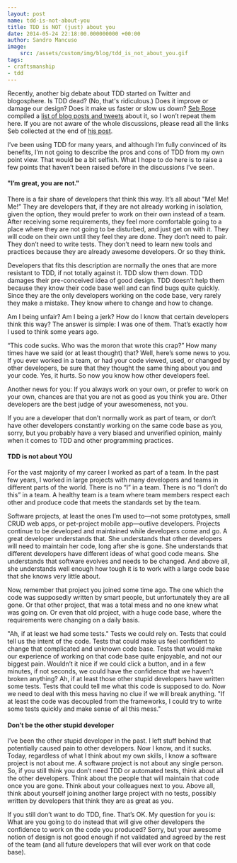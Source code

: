 ```yaml
---
layout: post
name: tdd-is-not-about-you
title: TDD is NOT (just) about you
date: 2014-05-24 22:18:00.000000000 +00:00
author: Sandro Mancuso
image:
    src: /assets/custom/img/blog/tdd_is_not_about_you.gif
tags:
- craftsmanship
- tdd
---
```


Recently, another big debate about TDD started on Twitter and blogosphere. Is TDD dead? (No, that's ridiculous.) Does it improve or damage our design? Does it make us faster or slow us down? [Seb Rose](http://twitter.com/sebrose) compiled a [list of blog posts and tweets](http://claysnow.co.uk/to-tdd-or-not-to-tdd/) about it, so I won’t repeat them here. If you are not aware of the whole discussions, please read all the links Seb collected at the end of [his post](http://claysnow.co.uk/to-tdd-or-not-to-tdd/).

I’ve been using TDD for many years, and although I’m fully convinced of its benefits, I’m not going to describe the pros and cons of TDD from my own point view. That would be a bit selfish. What I hope to do here is to raise a few points that haven’t been raised before in the discussions I’ve seen.

#### "I’m great, you are not."

There is a fair share of developers that think this way. It’s all about "Me! Me! Me!” They are developers that, if they are not already working in isolation, given the option, they would prefer to work on their own instead of a team. After receiving some requirements, they feel more comfortable going to a place where they are not going to be disturbed, and just get on with it. They will code on their own until they feel they are done. They don’t need to pair. They don’t need to write tests. They don’t need to learn new tools and practices because they are already awesome developers. Or so they think.

Developers that fits this description are normally the ones that are more resistant to TDD, if not totally against it. TDD slow them down. TDD damages their pre-conceived idea of good design. TDD doesn’t help them because they know their code base well and can find bugs quite quickly. Since they are the only developers working on the code base, very rarely they make a mistake. They know where to change and how to change.

Am I being unfair? Am I being a jerk? How do I know that certain developers think this way? The answer is simple: I was one of them. That’s exactly how I used to think some years ago.

“This code sucks. Who was the moron that wrote this crap?” How many times have we said (or at least thought) that? Well, here’s some news to you. If you ever worked in a team, or had your code viewed, used, or changed by other developers, be sure that they thought the same thing about you and your code. Yes, it hurts. So now you know how other developers feel.

Another news for you: If you always work on your own, or prefer to work on your own, chances are that you are not as good as you think you are. Other developers are the best judge of your awesomeness, not you.

If you are a developer that don’t normally work as part of team, or don’t have other developers constantly working on the same code base as you, sorry, but you probably have a very biased and unverified opinion, mainly when it comes to TDD and other programming practices.

#### TDD is not about YOU

For the vast majority of my career I worked as part of a team. In the past few years, I worked in large projects with many developers and teams in different parts of the world. There is no “I” in a team. There is no “I don’t do this” in a team. A healthy team is a team where team members respect each other and produce code that meets the standards set by the team.

Software projects, at least the ones I’m used to—not some prototypes, small CRUD web apps, or pet-project mobile app—outlive developers. Projects continue to be developed and maintained while developers come and go. A great developer understands that. She understands that other developers will need to maintain her code, long after she is gone. She understands that different developers have different ideas of what good code means. She understands that software evolves and needs to be changed. And above all, she understands well enough how tough it is to work with a large code base that she knows very little about.

Now, remember that project you joined some time ago. The one which the code was supposedly written by smart people, but unfortunately they are all gone. Or that other project, that was a total mess and no one knew what was going on. Or even that old project, with a huge code base, where the requirements were changing on a daily basis.

"Ah, if at least we had some tests." Tests we could rely on. Tests that could tell us the intent of the code. Tests that could make us feel confident to change that complicated and unknown code base. Tests that would make our experience of working on that code base quite enjoyable, and not our biggest pain. Wouldn’t it nice if we could click a button, and in a few minutes, if not seconds, we could have the confidence that we haven’t broken anything? Ah, if at least those other stupid developers have written some tests. Tests that could tell me what this code is supposed to do. Now we need to deal with this mess having no clue if we will break anything. "If at least the code was decoupled from the frameworks, I could try to write some tests quickly and make sense of all this mess."

#### Don’t be the other stupid developer

I’ve been the other stupid developer in the past. I left stuff behind that potentially caused pain to other developers. Now I know, and it sucks. Today, regardless of what I think about my own skills, I know a software project is not about me. A software project is not about any single person. So, if you still think you don’t need TDD or automated tests, think about all the other developers. Think about the people that will maintain that code once you are gone. Think about your colleagues next to you. Above all, think about yourself joining another large project with no tests, possibly written by developers that think they are as great as you.

If you still don’t want to do TDD, fine. That’s OK. My question for you is: What are you going to do instead that will give other developers the confidence to work on the code you produced? Sorry, but your awesome notion of design is not good enough if not validated and agreed by the rest of the team (and all future developers that will ever work on that code base).
